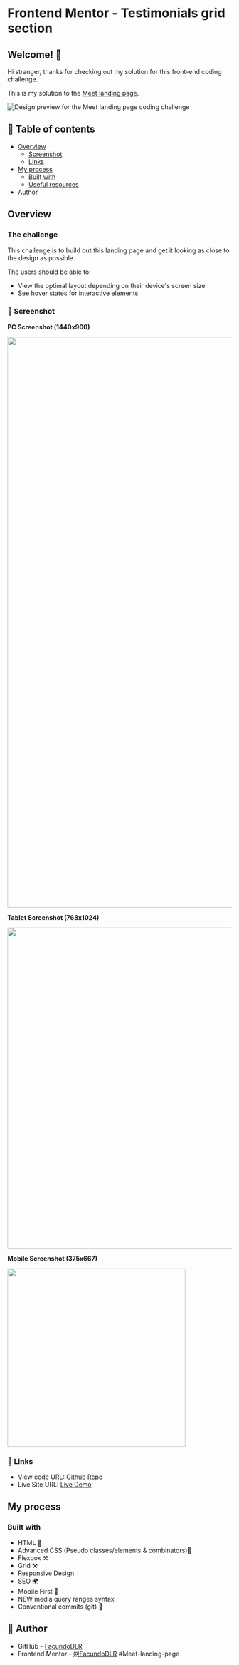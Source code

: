 # Frontend Mentor - Testimonials grid section

## Welcome! 👋

Hi stranger, thanks for checking out my solution for this front-end coding challenge.

This is my solution to the [Meet landing page](https://www.frontendmentor.io/profile/FacundoDLR/solutions).

![Design preview for the Meet landing page coding challenge](https://meet-landing-page-nu.vercel.app/preview.jpg)

## 📝 Table of contents

- [Overview](#overview)
  - [Screenshot](#screenshot)
  - [Links](#links)
- [My process](#my-process)
  - [Built with](#built-with)
  - [Useful resources](#useful-resources)
- [Author](#author)

## Overview

### The challenge

This challenge is to build out this landing page and get it looking as close to the design as possible.

The users should be able to:

- View the optimal layout depending on their device's screen size
- See hover states for interactive elements

### 📸 Screenshot

**PC Screenshot (1440x900)**

<img src="https://meet-landing-page-nu.vercel.app/assets/screenshots/MacBook Pro-1731799193145.jpeg" width="1280" height="auto">

**Tablet Screenshot (768x1024)**

<img src="https://meet-landing-page-nu.vercel.app/assets/screenshots/iPad-1731799205170.jpeg" width="720" height="auto">

**Mobile Screenshot (375x667)**

<img src="https://meet-landing-page-nu.vercel.app/assets/screenshots/iPhone 6-7-8-1731799170731.jpeg" width="400" height="auto">

### 📎 Links

- View code URL: [Github Repo](https://github.com/FacundoDLR/Meet-landing-page.git)
- Live Site URL: [Live Demo](https://meet-landing-page-nu.vercel.app/)

## My process

### Built with

- HTML 🧱
- Advanced CSS (Pseudo classes/elements & combinators)🎨
- Flexbox ⚒️
- Grid ⚒️
- Responsive Design
- SEO 🌍
- Mobile First 📱
- NEW media query ranges syntax
- Conventional commits (git) 📜

## 🤩 Author

- GitHub - [FacundoDLR](https://github.com/FacundoDLR)
- Frontend Mentor - [@FacundoDLR](https://www.frontendmentor.io/profile/FacundoDLR) #Meet-landing-page
